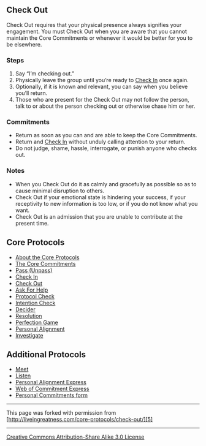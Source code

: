 

## Check Out

Check Out requires that your physical presence always signifies your engagement. 
You must Check Out when you are aware that you cannot maintain the Core Commitments 
or whenever it would be better for you to be elsewhere.

### Steps

1. Say “I’m checking out.”
2. Physically leave the group until you’re ready to [Check In][1] once again.
3. Optionally, if it is known and relevant, you can say when you believe you’ll return.
4. Those who are present for the Check Out may not follow the person, talk to or about the person checking out or otherwise chase him or her.

### Commitments

* Return as soon as you can and are able to keep the Core Commitments.
* Return and [Check In][1] without unduly calling attention to your return.
* Do not judge, shame, hassle, interrogate, or punish anyone who checks out.

### Notes

* When you Check Out do it as calmly and gracefully as possible so as to cause minimal disruption to others.
* Check Out if your emotional state is hindering your success, if your receptivity to new information is too low, or if you do not know what you want.
* Check Out is an admission that you are unable to contribute at the present time.

## Core Protocols

* [About the Core Protocols][2]
* [The Core Commitments][3]
* [Pass (Unpass)][4]
* [Check In][1]
* [Check Out][5]
* [Ask For Help][6]
* [Protocol Check][7]
* [Intention Check][8]
* [Decider][9]
* [Resolution][10]
* [Perfection Game][11]
* [Personal Alignment][12]
* [Investigate][13]

## Additional Protocols

* [Meet][14]
* [Listen][15]
* [Personal Alignment Express][16]
* [Web of Commitment Express][17]
* [Personal Commitments form][18]

----

This page was forked with permission from [http://liveingreatness.com/core-protocols/check-out/][5]

----

[Creative Commons Attribution-Share Alike 3.0 License][19]

[1]: http://liveingreatness.com/core-protocols/check-in/
[2]: http://liveingreatness.com/core-protocols/
[3]: http://liveingreatness.com/core-protocols/the-core-commitments/
[4]: http://liveingreatness.com/core-protocols/pass-unpass/
[5]: http://liveingreatness.com/core-protocols/check-out/
[6]: http://liveingreatness.com/core-protocols/ask-for-help/
[7]: http://liveingreatness.com/core-protocols/protocol-check/
[8]: http://liveingreatness.com/core-protocols/intention-check/
[9]: http://liveingreatness.com/core-protocols/decider/
[10]: http://liveingreatness.com/core-protocols/resolution/
[11]: http://liveingreatness.com/core-protocols/perfection-game/
[12]: http://liveingreatness.com/core-protocols/personal-alignment/
[13]: http://liveingreatness.com/core-protocols/investigate/
[14]: http://liveingreatness.com/additional-protocols/meet/
[15]: http://liveingreatness.com/additional-protocols/listen/
[16]: http://liveingreatness.com/additional-protocols/personal-alignment-express/
[17]: http://liveingreatness.com/additional-protocols/web-of-commitment-express/
[18]: http://liveingreatness.com/additional-protocols/personal-commitments-form/
[19]: http://creativecommons.org/licenses/by-sa/3.0/us/